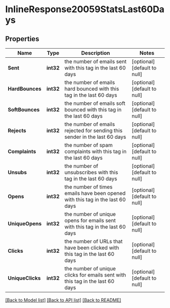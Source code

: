 # InlineResponse20059StatsLast60Days

## Properties
Name | Type | Description | Notes
------------ | ------------- | ------------- | -------------
**Sent** | **int32** | the number of emails sent with this tag in the last 60 days | [optional] [default to null]
**HardBounces** | **int32** | the number of emails hard bounced with this tag in the last 60 days | [optional] [default to null]
**SoftBounces** | **int32** | the number of emails soft bounced with this tag in the last 60 days | [optional] [default to null]
**Rejects** | **int32** | the number of emails rejected for sending this sender in the last 60 days | [optional] [default to null]
**Complaints** | **int32** | the number of spam complaints with this tag in the last 60 days | [optional] [default to null]
**Unsubs** | **int32** | the number of unsubscribes with this tag in the last 60 days | [optional] [default to null]
**Opens** | **int32** | the number of times emails have been opened with this tag in the last 60 days | [optional] [default to null]
**UniqueOpens** | **int32** | the number of unique opens for emails sent with this tag in the last 60 days | [optional] [default to null]
**Clicks** | **int32** | the number of URLs that have been clicked with this tag in the last 60 days | [optional] [default to null]
**UniqueClicks** | **int32** | the number of unique clicks for emails sent with this tag in the last 60 days | [optional] [default to null]

[[Back to Model list]](../README.md#documentation-for-models) [[Back to API list]](../README.md#documentation-for-api-endpoints) [[Back to README]](../README.md)


